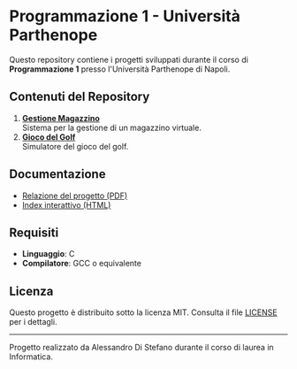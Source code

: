 # Programmazione 1 - Università Parthenope

Questo repository contiene i progetti sviluppati durante il corso di **Programmazione 1** presso l'Università Parthenope di Napoli.  

## Contenuti del Repository
1. **[Gestione Magazzino](Gestione_Magazzino/README.md)**  
   Sistema per la gestione di un magazzino virtuale.
2. **[Gioco del Golf](Gioco_del_Golf/README.md)**  
   Simulatore del gioco del golf.

## Documentazione
- [Relazione del progetto (PDF)](docs/Pr_Di_Stefano_Alessandro.pdf)
- [Index interattivo (HTML)](docs/index.html)

## Requisiti
- **Linguaggio**: C
- **Compilatore**: GCC o equivalente

## Licenza
Questo progetto è distribuito sotto la licenza MIT. Consulta il file [LICENSE](LICENSE) per i dettagli.

---
Progetto realizzato da Alessandro Di Stefano durante il corso di laurea in Informatica.


